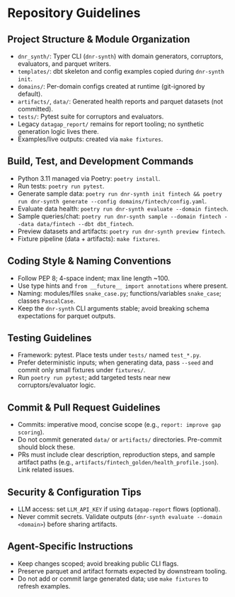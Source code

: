 # Repository Guidelines

## Project Structure & Module Organization
- `dnr_synth/`: Typer CLI (`dnr-synth`) with domain generators, corruptors, evaluators, and parquet writers.
- `templates/`: dbt skeleton and config examples copied during `dnr-synth init`.
- `domains/`: Per-domain configs created at runtime (git-ignored by default).
- `artifacts/`, `data/`: Generated health reports and parquet datasets (not committed).
- `tests/`: Pytest suite for corruptors and evaluators.
- Legacy `datagap_report/` remains for report tooling; no synthetic generation logic lives there.
- Examples/live outputs: created via `make fixtures`.

## Build, Test, and Development Commands
- Python 3.11 managed via Poetry: `poetry install`.
- Run tests: `poetry run pytest`.
- Generate sample data: `poetry run dnr-synth init fintech && poetry run dnr-synth generate --config domains/fintech/config.yaml`.
- Evaluate data health: `poetry run dnr-synth evaluate --domain fintech`.
- Sample queries/chat: `poetry run dnr-synth sample --domain fintech --data data/fintech --dbt dbt_fintech`.
- Preview datasets and artifacts: `poetry run dnr-synth preview fintech`.
- Fixture pipeline (data + artifacts): `make fixtures`.

## Coding Style & Naming Conventions
- Follow PEP 8; 4-space indent; max line length ~100.
- Use type hints and `from __future__ import annotations` where present.
- Naming: modules/files `snake_case.py`; functions/variables `snake_case`; classes `PascalCase`.
- Keep the `dnr-synth` CLI arguments stable; avoid breaking schema expectations for parquet outputs.

## Testing Guidelines
- Framework: pytest. Place tests under `tests/` named `test_*.py`.
- Prefer deterministic inputs; when generating data, pass `--seed` and commit only small fixtures under `fixtures/`.
- Run `poetry run pytest`; add targeted tests near new corruptors/evaluator logic.

## Commit & Pull Request Guidelines
- Commits: imperative mood, concise scope (e.g., `report: improve gap scoring`).
- Do not commit generated `data/` or `artifacts/` directories. Pre-commit should block these.
- PRs must include clear description, reproduction steps, and sample artifact paths (e.g., `artifacts/fintech_golden/health_profile.json`). Link related issues.

## Security & Configuration Tips
- LLM access: set `LLM_API_KEY` if using `datagap-report` flows (optional).
- Never commit secrets. Validate outputs (`dnr-synth evaluate --domain <domain>`) before sharing artifacts.

## Agent-Specific Instructions
- Keep changes scoped; avoid breaking public CLI flags.
- Preserve parquet and artifact formats expected by downstream tooling.
- Do not add or commit large generated data; use `make fixtures` to refresh examples.
